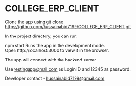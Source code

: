 # COLLEGE_ERP_CLIENT

Clone the app using
git clone https://github.com/hussainabid7199/COLLEGE_ERP_CLIENT.git

In the project directory, you can run:

npm start
Runs the app in the development mode.<br />
Open http://localhost:3000 to view it in the browser.

The app will connect with the backend server.

Use testingapp@mail.com as Login ID and 12345 as password.


Developer contact - hussainabid7199@gmail.com
